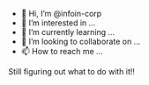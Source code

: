- 👋 Hi, I’m @infoin-corp
- 👀 I’m interested in ...
- 🌱 I’m currently learning ...
- 💞️ I’m looking to collaborate on ...
- 📫 How to reach me ...

<!---
infoin-corp/infoin-corp is a ✨ special ✨ repository because its `README.md` (this file) appears on your GitHub profile.
You can click the Preview link to take a look at your changes.
--->
Still figuring out what to do with it!!
